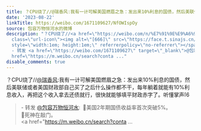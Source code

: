 ```yaml
---
title: ？CPU烧了//@瑞香风:我有一计可解美国燃眉之急：发出来10%利息的国债，然后美联储或者美国财政部自己买了之后什么操作都不干，每年躺着就能有10%利息收入，再把...
date: '2023-08-22'
linkTitle: https://weibo.com/1671109627/NfOWIspOy
source: 包容万物恒河水的微博
description: "？CPU烧了//<a href=\"https://weibo.com/n/%E7%91%9E%E9%A6%99%E9%A3%8E\">@瑞香风</a>:我有一计可解美国燃眉之急：发出来10%利息的国债，然后美联储或者美国财政部自己买了之后什么操作都不干，每年躺着就能有10%利息收入，再把这个收入拿去还债就行，很快就能够填平财政赤字了。听懂掌声<span
  class=\"url-icon\"><img alt=\"[666]\" src=\"https://face.t.sinajs.cn/t4/appstyle/expression/ext/normal/6c/2022_666_org.png\"
  style=\"width:1em; height:1em;\" referrerpolicy=\"no-referrer\"></span><br><blockquote>
  - 转发 <a href=\"https://weibo.com/1671109627\" target=\"_blank\">@包容万物恒河水</a>: \U0001F53A美国2年期国债收益率首次突破5%。<br>\U0001F53A死神在敲门。<br><a
  href=\"https://m.weibo.cn/search?conta ..."
disable_comments: true
---
```

？CPU烧了//<a href="https://weibo.com/n/%E7%91%9E%E9%A6%99%E9%A3%8E">@瑞香风</a>:我有一计可解美国燃眉之急：发出来10%利息的国债，然后美联储或者美国财政部自己买了之后什么操作都不干，每年躺着就能有10%利息收入，再把这个收入拿去还债就行，很快就能够填平财政赤字了。听懂掌声<span class="url-icon"><img alt="[666]" src="https://face.t.sinajs.cn/t4/appstyle/expression/ext/normal/6c/2022_666_org.png" style="width:1em; height:1em;" referrerpolicy="no-referrer"></span><br><blockquote> - 转发 <a href="https://weibo.com/1671109627" target="_blank">@包容万物恒河水</a>: 🔺美国2年期国债收益率首次突破5%。<br>🔺死神在敲门。<br><a href="https://m.weibo.cn/search?conta ...